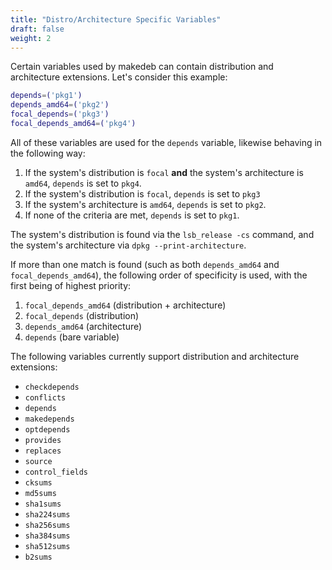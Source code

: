 ```yaml
---
title: "Distro/Architecture Specific Variables"
draft: false
weight: 2
---
```


Certain variables used by makedeb can contain distribution and architecture extensions. Let's consider this example:

```sh
depends=('pkg1')
depends_amd64=('pkg2')
focal_depends=('pkg3')
focal_depends_amd64=('pkg4')
```

All of these variables are used for the `depends` variable, likewise behaving in the following way:

1. If the system's distribution is `focal` **and** the system's architecture is `amd64`, `depends` is set to `pkg4`.
2. If the system's distribution is `focal`, `depends` is set to `pkg3`
3. If the system's architecture is `amd64`, `depends` is set to `pkg2`.
4. If none of the criteria are met, `depends` is set to `pkg1`.

The system's distribution is found via the `lsb_release -cs` command, and the system's architecture via `dpkg --print-architecture`.

If more than one match is found (such as both `depends_amd64` and `focal_depends_amd64`), the following order of specificity is used, with the first being of highest priority:

1. `focal_depends_amd64` (distribution + architecture)
2. `focal_depends` (distribution)
3. `depends_amd64` (architecture)
4. `depends` (bare variable)

The following variables currently support distribution and architecture extensions:
- `checkdepends`
- `conflicts`
- `depends`
- `makedepends`
- `optdepends`
- `provides`
- `replaces`
- `source`
- `control_fields`
- `cksums`
- `md5sums`
- `sha1sums`
- `sha224sums`
- `sha256sums`
- `sha384sums`
- `sha512sums`
- `b2sums`
